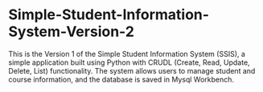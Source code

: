 # Simple-Student-Information-System-Version-2
This is the Version 1 of the Simple Student Information System (SSIS), a simple application built using Python with CRUDL (Create, Read, Update, Delete, List) functionality. The system allows users to manage student and course information, and the database is saved in Mysql Workbench.
